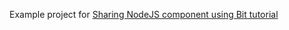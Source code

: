 Example project for [Sharing NodeJS component using Bit tutorial](https://github.com/teambit/docs/blob/master/node-tutorial.md)